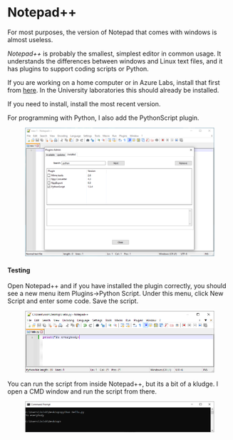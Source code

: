 # Notepad++

For most purposes, the version of Notepad that comes with windows is almost useless.&#x20;

_Notepad++_ is probably the smallest, simplest editor in common usage. It understands the differences between windows and Linux text files, and it has plugins to support coding scripts or Python.

If you are working on a home computer or in Azure Labs, install that first from [here](https://notepad-plus-plus.org/). In the University laboratories this should already be installed.

If you need to install, install the most recent version.&#x20;

For programming with Python, I also add the PythonScript plugin.

<figure><img src=".gitbook/assets/image (13).png" alt=""><figcaption></figcaption></figure>

#### Testing

Open Notepad++ and if you have installed the plugin correctly, you should see a new menu item Plugins->Python Script. Under this menu, click New Script and enter some code. Save the script.

<figure><img src=".gitbook/assets/image (14).png" alt=""><figcaption></figcaption></figure>

You can run the script from inside Notepad++, but its a bit of a kludge. I open a CMD window and run the script from there.

<figure><img src=".gitbook/assets/image (15).png" alt=""><figcaption></figcaption></figure>



